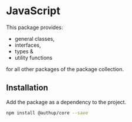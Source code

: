 # JavaScript

This package provides:
- general classes,
- interfaces,
- types &
- utility functions

for all other packages of the package collection.

## Installation

Add the package as a dependency to the project.

```sh
npm install @authup/core --save
```

